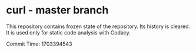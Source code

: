 # curl - master branch

This repository contains frozen state of the repository.
Its history is cleared. It is used only for static code
analysis with Codacy.

Commit Time: 1703394543